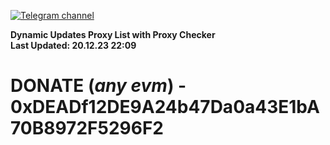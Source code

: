[![Telegram channel](https://img.shields.io/endpoint?url=https://runkit.io/damiankrawczyk/telegram-badge/branches/master?url=https://t.me/n4z4v0d)](https://t.me/n4z4v0d) 

**Dynamic Updates Proxy List with Proxy Checker**  
**Last Updated: 20.12.23 22:09**

# DONATE (_any evm_) - 0xDEADf12DE9A24b47Da0a43E1bA70B8972F5296F2
